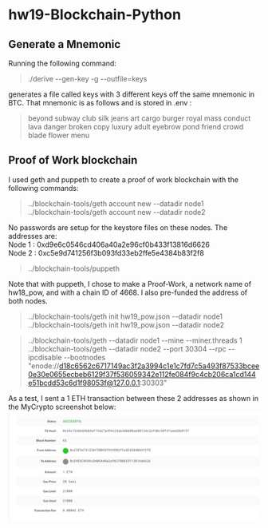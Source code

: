 # hw19-Blockchain-Python

## Generate a Mnemonic

Running the following command:

> ./derive --gen-key -g --outfile=keys

generates a file called keys with 3 different keys off the same mnemonic in BTC.  That mnemonic is as follows and is stored in .env :

> beyond subway club silk jeans art cargo burger royal mass conduct lava danger broken copy luxury adult eyebrow pond friend crowd blade flower menu

## Proof of Work blockchain
I used geth and puppeth to create a proof of work blockchain with the following commands:

> ../blockchain-tools/geth account new --datadir node1  
> ../blockchain-tools/geth account new --datadir node2  

No passwords are setup for the keystore files on these nodes.  The addresses are:  
Node 1 : 0xd9e6c0546cd406a40a2e96cf0b433f13816d6626  
Node 2 : 0xc5e9d741256f3b093fd33eb2ffe5e4384b83f2f8

> ../blockchain-tools/puppeth  

Note that with puppeth, I chose to make a Proof-Work, a network name of hw18_pow, and with a chain ID of 4668. I also pre-funded the address of both nodes.

> ../blockchain-tools/geth init hw19_pow.json --datadir node1  
> ../blockchain-tools/geth init hw19_pow.json --datadir node2

> ../blockchain-tools/geth --datadir node1 --mine --miner.threads 1   
> ../blockchain-tools/geth --datadir node2 --port 30304 --rpc --ipcdisable --bootnodes "enode://d18c6562c6717149ac3f2a3994c1e1c7fd7c5a493f87533bcee0e30e0655ecbeb6129f37f536059342e112fe084f9c4cb206ca1cd144e51bcdd53c6d1f98053f@127.0.0.1:30303"

As a test, I sent a 1 ETH transaction between these 2 addresses as shown in the MyCrypto screenshot below:
![transaction completed](screenshots/tx_confirmed.png)